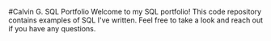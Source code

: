 #Calvin G. SQL Portfolio
Welcome to my SQL portfolio! This code repository contains examples of SQL I've written. Feel free to take a look and reach out if you have any questions.
